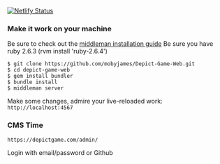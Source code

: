 [![Netlify Status](https://api.netlify.com/api/v1/badges/74e1cb6f-67ce-44ba-9145-756aa0c7f800/deploy-status)](https://app.netlify.com/sites/depictgame/deploys)

### Make it work on your machine

Be sure to check out the [middleman installation guide](https://middlemanapp.com/basics/install/)
Be sure you have ruby 2.6.3 (rvm install 'ruby-2.6.4')
```
$ git clone https://github.com/mobyjames/Depict-Game-Web.git
$ cd depict-game-web
$ gem install bundler
$ bundle install
$ middleman server
```

Make some changes, admire your live-reloaded work: `http://localhost:4567`

### CMS Time

`https://depictgame.com/admin/`

Login with email/password or Github
